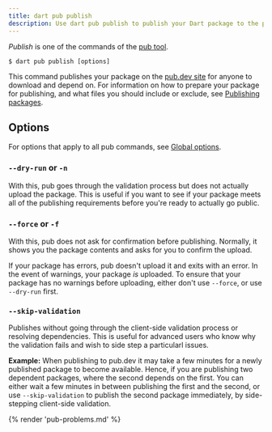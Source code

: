 ```yaml
---
title: dart pub publish
description: Use dart pub publish to publish your Dart package to the pub.dev site.
---
```


_Publish_ is one of the commands of the [pub tool](/tools/pub/cmd).

```plaintext
$ dart pub publish [options]
```

This command publishes your package on the
[pub.dev site]({{site.pub}}) for anyone to download and depend
on. For information on how to prepare your package for publishing,
and what files you should include or exclude,
see [Publishing packages](/tools/pub/publishing).

## Options

For options that apply to all pub commands, see
[Global options](/tools/pub/cmd#global-options).

### `--dry-run` or `-n`

With this, pub goes through the validation process but does not actually upload
the package. This is useful if you want to see if your package meets all of the
publishing requirements before you're ready to actually go public.

### `--force` or `-f`

With this, pub does not ask for confirmation before publishing. Normally, it
shows you the package contents and asks for you to confirm the upload.

If your package has errors, pub doesn't upload it and exits with an error.
In the event of warnings, your package *is* uploaded.
To ensure that your package has no warnings before uploading,
either don't use `--force`, or use `--dry-run` first.

### `--skip-validation`

Publishes without going through the client-side validation process or resolving dependencies.
This is useful for advanced users who know why the validation fails and wish to side step a particularl issues.

**Example:** When publishing to pub.dev it may take a few minutes for a newly published package to become available.
Hence, if you are publishing two dependent packages, where the second depends on the first.
You can either wait a few minutes in between publishing the first and the second, or use `--skip-validation`
to publish the second package immediately, by side-stepping client-side validation.

{% render 'pub-problems.md' %}

